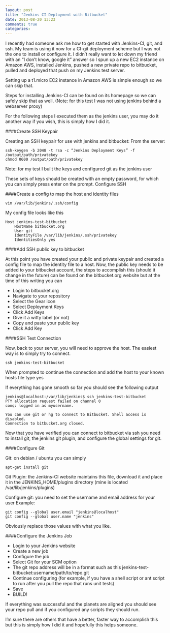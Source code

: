 ```yaml
---
layout: post
title: "Jenkins CI Deployment with Bitbucket"
date: 2013-08-20 13:23
comments: true
categories: 
---
```


I recently had someone ask me how to get started with Jenkins-CI, git, and ssh. My team is using it now for a CI-git deployment scheme but I was not the one to install or configure it. I didn’t really want to let down my friend with an “I don’t know, google it” answer so I spun up a new EC2 instance on Amazon AWS, installed Jenkins, pushed a new private repo to bitbucket, pulled and deployed that push on my Jenkins test server.

Setting up a t1.micro EC2 instance in Amazon AWS is simple enough so we can skip that.

Steps for installing Jenkins-CI can be found on its homepage so we can safely skip that as well. (Note: for this test I was not using jenkins behind a webserver proxy)

For the following steps I executed them as the jenkins user, you may do it another way if you wish, this is simply how I did it.

<!--more-->

####Create SSH Keypair

Creating an SSH keypair for use with jenkins and bitbucket:
From the server:

    ssh-keygen -b 2048 -t rsa -c “Jenkins Deployment Keys” -f /output/path/privatekey
    chmod 0600 /output/path/privatekey

Note: for my test I built the keys and configured git as the jenkins user

These sets of keys should be created with an empty password, for which you can simply press enter on the prompt.
Configure SSH

####Create a config to map the host and identity files

    vim /var/lib/jenkins/.ssh/config

My config file looks like this

    Host jenkins-test-bitbucket
        HostName bitbucket.org
        User git
        IdentityFile /var/lib/jenkins/.ssh/privatekey
        IdentitiesOnly yes

####Add SSH public key to bitbucket

At this point you have created your public and private keypair and created a config file to map the identity file to a host. Now, the public key needs to be added to your bitbucket account, the steps to accomplish this (should it change in the future) can be found on the bitbucket.org website but at the time of this writing you can

* Login to bitbucket.org
* Navigate to your repository
* Select the Gear icon
* Select Deployment Keys
* Click Add Keys
* Give it a witty label (or not)
* Copy and paste your public key
* Click Add Key

####SSH Test Connection

Now, back to your server, you will need to approve the host. The easiest way is to simply try to connect.

    ssh jenkins-test-bitbucket

When prompted to continue the connection and add the host to your known hosts file type yes

If everything has gone smooth so far you should see the following output

    jenkins@localhost:/var/lib/jenkins$ ssh jenkins-test-bitbucket
    PTY allocation request failed on channel 0
    conq: logged in as myusername.

    You can use git or hg to connect to Bitbucket. Shell access is disabled.
    Connection to bitbucket.org closed.

Now that you have verified you can connect to bitbucket via ssh you need to install git, the jenkins git plugin, and configure the global settings for git.

####Configure Git

Git: on debian / ubuntu you can simply

    apt-get install git

Git Plugin: the Jenkins-CI website maintains this file, download it and place it in the JENKINS_HOME/plugins directory (mine is located /var/lib/jenkins/plugins)

Configure git: you need to set the username and email address for your user
Example:

    git config --global user.email "jenkins@localhost"
    git config --global user.name "jenkins"

Obviously replace those values with what you like.

####Configure the Jenkins Job

* Login to your Jenkins website
* Create a new job
* Configure the job
* Select Git for your SCM option
* The git repo address will be in a format such as this jenkins-test-bitbucket:username/path/to/repo.git
* Continue configuring (for example, if you have a shell script or ant script to run after you pull the repo that runs unit tests)
* Save
* BUILD!

If everything was successful and the planets are aligned you should see your repo pull and if you configured any scripts they should run.

I’m sure there are others that have a better, faster way to accomplish this but this is simply how I did it and hopefully this helps someone.

